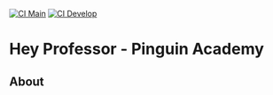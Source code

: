 [![CI Main](https://github.com/combizera/pinguin-professor/actions/workflows/laravel.yml/badge.svg?branch=main)](https://github.com/combizera/pinguin-professor/actions/workflows/laravel.yml)
[![CI Develop](https://github.com/combizera/pinguin-professor/actions/workflows/laravel.yml/badge.svg?branch=develop)](https://github.com/combizera/pinguin-professor/actions/workflows/laravel.yml)

# Hey Professor - Pinguin Academy

## About
